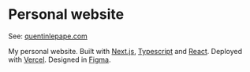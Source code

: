 # Personal website

See: [quentinlepape.com](https://www.quentinlepape.com/)

My personal website. Built with [Next.js](https://nextjs.org/), [Typescript](https://www.typescriptlang.org/) and [React](https://react.dev/). Deployed with [Vercel](https://vercel.com/). Designed in [Figma](https://www.figma.com/).
